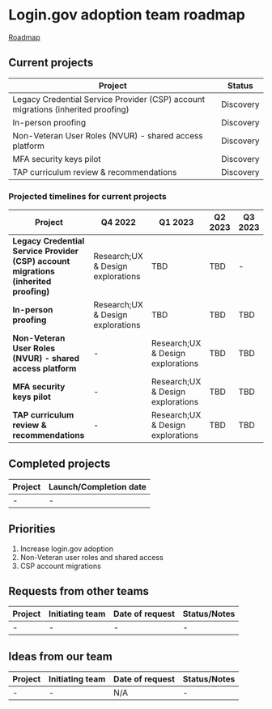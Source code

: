 # Login.gov adoption team roadmap

[Roadmap](https://github.com/orgs/department-of-veterans-affairs/projects/836/views/1)

## Current projects

|Project|Status|
|----|----|
|Legacy Credential Service Provider (CSP) account migrations (inherited proofing)|Discovery|
|In-person proofing|Discovery|
|Non-Veteran User Roles (NVUR) - shared access platform|Discovery|
|MFA security keys pilot|Discovery|
|TAP curriculum review & recommendations|Discovery|

### Projected timelines for current projects

|Project|Q4 2022|Q1 2023|Q2 2023|Q3 2023
|----|----|----|----|----|
|**Legacy Credential Service Provider (CSP) account migrations (inherited proofing)**|Research;UX & Design explorations|TBD| TBD|-|
|**In-person proofing**|Research;UX & Design explorations|TBD| TBD|TBD|
|**Non-Veteran User Roles (NVUR) - shared access platform**|-|Research;UX & Design explorations |TBD|TBD|
|**MFA security keys pilot**|-|Research;UX & Design explorations |TBD|TBD|
|**TAP curriculum review & recommendations**|-|Research;UX & Design explorations |TBD|TBD|

## Completed projects

|Project|Launch/Completion date|
|----|----|
|-| -|


## Priorities

1. Increase login.gov adoption
2. Non-Veteran user roles and shared access
3. CSP account migrations

## Requests from other teams

|Project|Initiating team|Date of request| Status/Notes|
|----|----|----|----|
|-| - | - | - |

## Ideas from our team

|Project|Initiating team|Date of request| Status/Notes|
|----|----|----|----|
|-| -| N/A | -|

